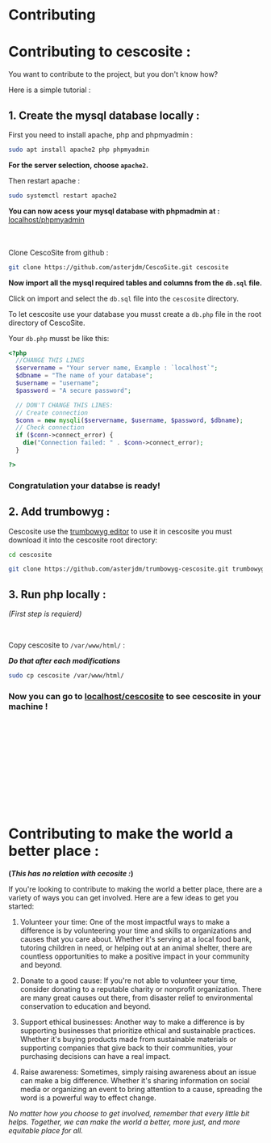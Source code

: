 # Contributing

# Contributing to cescosite :
You want to contribute to the project, but you don't know how? 

Here is a simple tutorial :
## 1. Create the mysql database locally :

First you need to install apache, php and phpmyadmin :
```bash
sudo apt install apache2 php phpmyadmin
```
**For the server selection, choose `apache2`.**

Then restart apache : 
```bash
sudo systemctl restart apache2
```
**You can now acess your mysql database with phpmadmin at :** [localhost/phpmyadmin](http://localhost/phpmyadmin)

<br></br>
Clone CescoSite from github :
```bash
git clone https://github.com/asterjdm/CescoSite.git cescosite
```
**Now import all the mysql required tables and columns from the `db.sql` file.**

Click on import and select the `db.sql` file into the `cescosite` directory.

To let cescosite use your database you musst create a `db.php` file in the root directory of CescoSite. 

Your `db.php` musst be like this:
```php
<?php
  //CHANGE THIS LINES
  $servername = "Your server name, Example : `localhost`";
  $dbname = "The name of your database";
  $username = "username";
  $password = "A secure password";

  // DON'T CHANGE THIS LINES:    
  // Create connection
  $conn = new mysqli($servername, $username, $password, $dbname);
  // Check connection
  if ($conn->connect_error) {
    die("Connection failed: " . $conn->connect_error);
  }

?>
```
### **Congratulation your databse is ready!**

## 2. Add trumbowyg :
Cescosite use the [trumbowyg editor](https://github.com/Alex-D/Trumbowyg) to use it in cescosite you must download it into the cescosite root directory:
```bash
cd cescosite
```
```bash
git clone https://github.com/asterjdm/trumbowyg-cescosite.git trumbowyg
```

## 3. Run php locally :
_(First step is requierd)_

<br>

Copy cescosite to `/var/www/html/` :

**_Do that after each modifications_**
```bash
sudo cp cescosite /var/www/html/
```
### **Now you can go to [localhost/cescosite](http://localhost/cescosite) to see cescosite in your machine !**

<br><br><br><br><br><br><br><br><br><br>

# Contributing to make the world a better place : 

**(_This has no relation with cecosite :_)**

If you're looking to contribute to making the world a better place, there are a variety of ways you can get involved. Here are a few ideas to get you started:

1. Volunteer your time: One of the most impactful ways to make a difference is by volunteering your time and skills to organizations and causes that you care about. Whether it's serving at a local food bank, tutoring children in need, or helping out at an animal shelter, there are countless opportunities to make a positive impact in your community and beyond.

2. Donate to a good cause: If you're not able to volunteer your time, consider donating to a reputable charity or nonprofit organization. There are many great causes out there, from disaster relief to environmental conservation to education and beyond.

3. Support ethical businesses: Another way to make a difference is by supporting businesses that prioritize ethical and sustainable practices. Whether it's buying products made from sustainable materials or supporting companies that give back to their communities, your purchasing decisions can have a real impact.

4. Raise awareness: Sometimes, simply raising awareness about an issue can make a big difference. Whether it's sharing information on social media or organizing an event to bring attention to a cause, spreading the word is a powerful way to effect change.

_No matter how you choose to get involved, remember that every little bit helps. Together, we can make the world a better, more just, and more equitable place for all._
